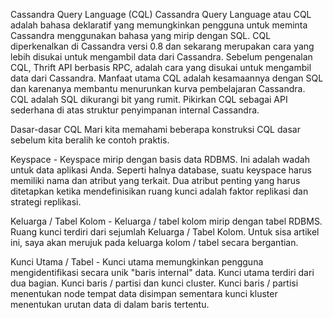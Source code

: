 Cassandra Query Language (CQL)
Cassandra Query Language atau CQL adalah bahasa deklaratif yang memungkinkan pengguna untuk meminta Cassandra menggunakan bahasa yang mirip dengan SQL. CQL diperkenalkan di Cassandra versi 0.8 dan sekarang merupakan cara yang lebih disukai untuk mengambil data dari Cassandra. Sebelum pengenalan CQL, Thrift API berbasis RPC, adalah cara yang disukai untuk mengambil data dari Cassandra. Manfaat utama CQL adalah kesamaannya dengan SQL dan karenanya membantu menurunkan kurva pembelajaran Cassandra. CQL adalah SQL dikurangi bit yang rumit. Pikirkan CQL sebagai API sederhana di atas struktur penyimpanan internal Cassandra.

Dasar-dasar CQL
Mari kita memahami beberapa konstruksi CQL dasar sebelum kita beralih ke contoh praktis.

Keyspace - Keyspace mirip dengan basis data RDBMS. Ini adalah wadah untuk data aplikasi Anda. Seperti halnya database, suatu keyspace harus memiliki nama dan atribut yang terkait. Dua atribut penting yang harus ditetapkan ketika mendefinisikan ruang kunci adalah faktor replikasi dan strategi replikasi.

Keluarga / Tabel Kolom - Keluarga / tabel kolom mirip dengan tabel RDBMS. Ruang kunci terdiri dari sejumlah Keluarga / Tabel Kolom. Untuk sisa artikel ini, saya akan merujuk pada keluarga kolom / tabel secara bergantian.

Kunci Utama / Tabel - Kunci utama memungkinkan pengguna mengidentifikasi secara unik "baris internal" data. Kunci utama terdiri dari dua bagian. Kunci baris / partisi dan kunci cluster. Kunci baris / partisi menentukan node tempat data disimpan sementara kunci kluster menentukan urutan data di dalam baris tertentu.